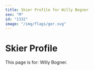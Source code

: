 ```yaml
---
title: Skier Profile for Willy Bogner
sex: "M"
id: "1332"
image: "/img/flags/ger.svg" 
---
```


# Skier Profile

This page is for: Willy Bogner.
    